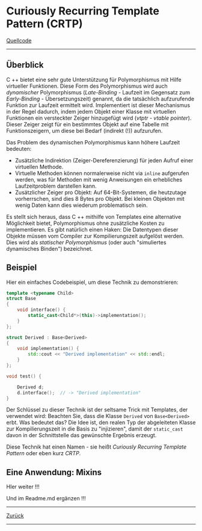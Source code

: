 # Curiously Recurring Template Pattern (CRTP)

[Quellcode](CRTP.cpp)

---

## Überblick

C ++ bietet eine sehr gute Unterstützung für Polymorphismus mit Hilfe virtueller Funktionen.
Diese Form des Polymorphismus wird auch *dynamischer* Polymorphismus (*Late-Binding* - Laufzeit im Gegensatz zum *Early-Binding* - Übersetzungszeit) genannt,
da die tatsächlich aufzurufende Funktion zur Laufzeit ermittelt wird.
Implementiert ist dieser Mechanismus in der Regel dadurch, indem jedem Objekt einer Klasse mit virtuellen Funktionen
ein versteckter Zeiger hinzugefügt wird (*vtptr* - *vtable pointer*).
Dieser Zeiger zeigt für ein bestimmtes Objekt auf eine Tabelle mit Funktionszeigern, um diese bei Bedarf (indirekt (!)) aufzurufen.

Das Problem des dynamischen Polymorphismus kann höhere Laufzeit bedeuten:

  * Zusätzliche Indirektion (Zeiger-Dereferenzierung) für jeden Aufruf einer virtuellen Methode.
  * Virtuelle Methoden können normalerweise nicht via `inline` aufgerufen werden, was für Methoden mit wenig Anweisungen
    ein erhebliches Laufzeitproblem darstellen kann.
  * Zusätzlicher Zeiger pro Objekt: Auf 64-Bit-Systemen, die heutzutage vorherrschen, sind dies 8 Bytes pro Objekt.
    Bei kleinen Objekten mit wenig Daten kann dies wiederum problematisch sein.

Es stellt sich heraus, dass C ++ mithilfe von Templates eine alternative Möglichkeit bietet,
Polymorphismus ohne zusätzliche Kosten zu implementieren. Es gibt natürlich einen Haken:
Die Datentypen dieser Objekte müssen vom Compiler zur Kompilierungszeit aufgelöst werden.
Dies wird als *statischer Polymorphismus* (oder auch "simuliertes dynamisches Binden") bezeichnet.

## Beispiel

Hier ein einfaches Codebeispiel, um diese Technik zu demonstrieren:

```cpp
template <typename Child>
struct Base
{
    void interface() {
        static_cast<Child*>(this)->implementation();
    }
};

struct Derived : Base<Derived>
{
    void implementation() {
        std::cout << "Derived implementation" << std::endl;
    }
};

void test() {

    Derived d;
    d.interface();  // -> "Derived implementation"
}
```

Der Schlüssel zu dieser Technik ist der seltsame Trick mit Templates,
der verwendet wird: Beachten Sie, dass die Klasse `Derived` von `Base<Derived>` erbt.
Was bedeutet das? Die Idee ist, den realen Typ der abgeleiteten Klasse zur Kompilierungszeit in die Basis zu "injizieren",
damit der `static_cast` davon in der Schnittstelle das gewünschte Ergebnis erzeugt.

Diese Technik hat einen Namen - sie heißt *Curiously Recurring Template Pattern* oder eben kurz *CRTP*.


## Eine Anwendung: Mixins

HIer weiter !!!

Und im Readme.md ergänzen !!!

---

[Zurück](../../Readme.md)

---
